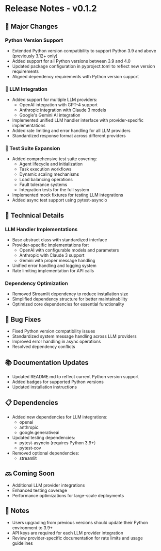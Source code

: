 # Release Notes - v0.1.2

## 🚀 Major Changes

### Python Version Support
- Extended Python version compatibility to support Python 3.9 and above (previously 3.12+ only)
- Added support for all Python versions between 3.9 and 4.0
- Updated package configuration in pyproject.toml to reflect new version requirements
- Aligned dependency requirements with Python version support

### 🤖 LLM Integration
- Added support for multiple LLM providers:
  - OpenAI integration with GPT-4 support
  - Anthropic integration with Claude 3 models
  - Google's Gemini AI integration
- Implemented unified LLM handler interface with provider-specific implementations
- Added rate limiting and error handling for all LLM providers
- Standardized response format across different providers

### 🧪 Test Suite Expansion
- Added comprehensive test suite covering:
  - Agent lifecycle and initialization
  - Task execution workflows
  - Dynamic scaling mechanisms
  - Load balancing operations
  - Fault tolerance systems
  - Integration tests for the full system
- Implemented mock fixtures for testing LLM integrations
- Added async test support using pytest-asyncio

## 🔧 Technical Details

### LLM Handler Implementations
- Base abstract class with standardized interface
- Provider-specific implementations for:
  - OpenAI with configurable models and parameters
  - Anthropic with Claude 3 support
  - Gemini with proper message handling
- Unified error handling and logging system
- Rate limiting implementation for API calls

### Dependency Optimization
- Removed Streamlit dependency to reduce installation size
- Simplified dependency structure for better maintainability
- Optimized core dependencies for essential functionality

## 🐛 Bug Fixes
- Fixed Python version compatibility issues
- Standardized system message handling across LLM providers
- Improved error handling in async operations
- Resolved dependency conflicts

## 📚 Documentation Updates
- Updated README.md to reflect current Python version support
- Added badges for supported Python versions
- Updated installation instructions

## 📋 Dependencies
- Added new dependencies for LLM integrations:
  - openai
  - anthropic
  - google.generativeai
- Updated testing dependencies:
  - pytest-asyncio (requires Python 3.9+)
  - pytest-cov
- Removed optional dependencies:
  - streamlit

## 🔜 Coming Soon
- Additional LLM provider integrations
- Enhanced testing coverage
- Performance optimizations for large-scale deployments

## 📝 Notes
- Users upgrading from previous versions should update their Python environment to 3.9+
- API keys are required for each LLM provider integration
- Review provider-specific documentation for rate limits and usage guidelines